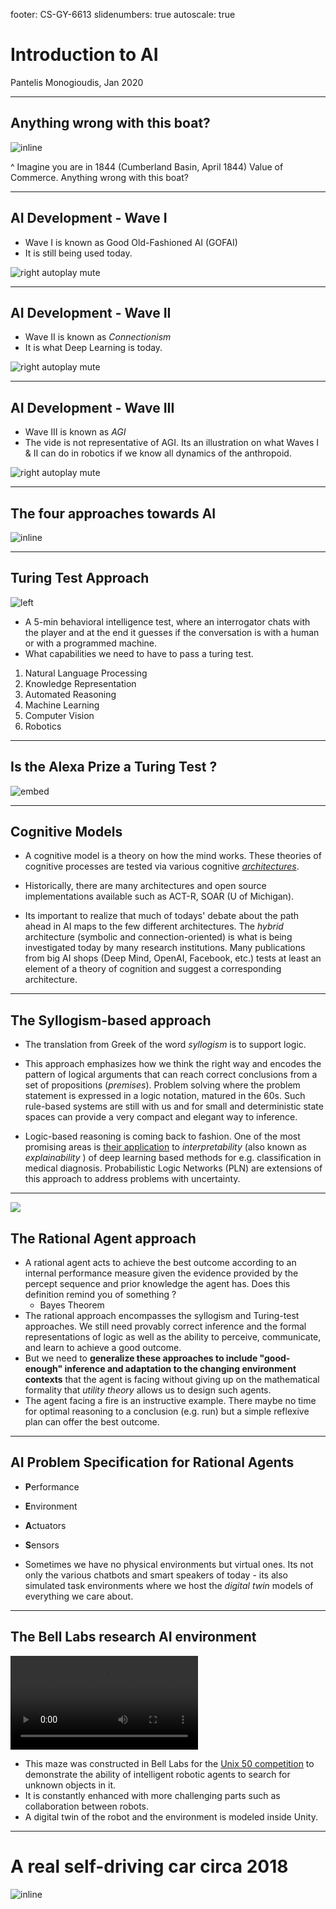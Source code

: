footer: CS-GY-6613
slidenumbers: true
autoscale: true


# Introduction to AI

Pantelis Monogioudis, 
Jan 2020

---

## Anything wrong with this boat?

![inline](images/nautical-analogy.png)

^ Imagine you are in 1844 (Cumberland Basin, April 1844) Value of Commerce. Anything wrong with this boat? 

---
## AI Development - Wave I

- Wave I is known as Good Old-Fashioned AI (GOFAI)
- It is still being used today.

![right autoplay mute](https://www.youtube.com/watch?v=qnKSfY_RDOU&feature=emb_title)

---

## AI Development - Wave II

- Wave II is known as _Connectionism_
- It is what Deep Learning is today. 

![right autoplay mute](https://www.youtube.com/watch?v=1dBLLB2qasM&feature=emb_title)

---

## AI Development - Wave III

- Wave III is known as _AGI_
- The vide is not representative of AGI. Its an illustration on what Waves I & II can do in robotics if we know all dynamics of the anthropoid. 

![right autoplay mute](https://www.youtube.com/watch?v=LikxFZZO2sk&feature=emb_title)

---

## The four approaches towards AI

![inline](images/AI-approaches.png)

---

## Turing Test Approach

![left](https://www.youtube.com/watch?v=3wLqsRLvV-c)

- A 5-min behavioral intelligence test, where an interrogator chats with the player and at the end it guesses if the conversation is with a human or with a programmed machine.  
- What capabilities we need to have to pass a turing test. 

1. Natural Language Processing
2. Knowledge Representation
3. Automated Reasoning
4. Machine Learning 
5. Computer Vision 
6. Robotics


---

## Is the Alexa Prize a Turing Test ?

![embed](https://www.youtube.com/watch?v=nVi-QwX82GI)


---

## Cognitive Models

- A cognitive model is a theory on how the mind works. These theories of cognitive processes are tested via various cognitive [_architectures_](https://en.wikipedia.org/wiki/Cognitive_architecture). 

- Historically, there are many architectures and open source implementations available such as ACT-R, SOAR (U of Michigan). 
- Its important to realize that much of todays' debate about the path ahead in AI maps to the few different architectures. The _hybrid_ architecture (symbolic and connection-oriented) is what is being investigated today by many research institutions. Many publications from big AI shops (Deep Mind, OpenAI, Facebook, etc.) tests at least an element of a theory of cognition and suggest a corresponding architecture. 

---

## The Syllogism-based approach

- The translation from Greek of the word _syllogism_ is to support logic. 

- This approach emphasizes how we think the right way and encodes the pattern of logical arguments that can reach correct conclusions from a set of propositions (_premises_). Problem solving where the problem statement is expressed in a logic notation, matured in the 60s. Such rule-based systems are still with us and for small and deterministic state spaces can provide a very compact and elegant way to inference. 

- Logic-based reasoning is coming back to fashion. One of the most promising areas is [their application](https://www.ijcai.org/Proceedings/2017/0733.pdf) to _interpretability_ (also known as _explainability_ ) of deep learning based methods for e.g. classification in medical diagnosis. Probabilistic Logic Networks (PLN) are extensions of this approach to address problems with uncertainty.

---

![](images/fire.jpg)

## The Rational Agent approach

- A rational agent acts to achieve the best outcome according to an internal performance measure given the evidence provided by the percept sequence and prior knowledge the agent has. Does this definition remind you of something ?
  - Bayes Theorem
- The rational approach encompasses the syllogism and Turing-test approaches.  We still need provably correct inference and the formal representations of logic as well as the ability to perceive, communicate, and learn to achieve a good outcome. 
- But we need to **generalize these approaches to include "good-enough" inference and adaptation to the changing environment contexts** that the agent is facing without giving up on the mathematical formality that _utility theory_ allows us to design such agents. 
- The agent facing a fire is an instructive example. There maybe no time for optimal reasoning to a conclusion (e.g. run) but a simple reflexive plan can offer the best outcome. 

---

## AI Problem Specification for Rational Agents

- **P**erformance 
- **E**nvironment
- **A**ctuators
- **S**ensors

- Sometimes we have no physical environments but virtual ones. Its not only the various chatbots and smart speakers of today - its also simulated task environments where we host the _digital twin_ models of everything we care about. 

---

## The Bell Labs research AI environment

![left autoplay mute](images/time-lapse.mp4?t=80)

- This maze was constructed in Bell Labs for the [Unix 50 competition](https://www.bell-labs.com/unix50/) to demonstrate the ability of intelligent robotic agents to search for unknown objects in it. 
- It is constantly enhanced with more challenging parts such as collaboration between robots. 
- A digital twin of the robot and the environment is modeled inside Unity.
  
---

# A real self-driving car circa 2018

![inline](images/carla-system.png)

